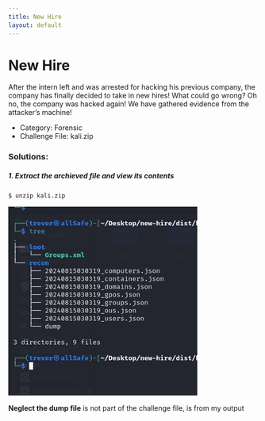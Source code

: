 ```yaml
---
title: New Hire
layout: default
---
```


# New Hire

After the intern left and was arrested for hacking his previous company, the company has finally decided to take in new hires! What could go wrong? Oh no, the company was hacked again! We have gathered evidence from the attacker’s machine!

- Category: Forensic
- Challenge File: kali.zip

### Solutions:

##### 1. Extract the archieved file and view its contents

```bash
$ unzip kali.zip
```

![new-hire-1](new-hire-1.jpg)

**Neglect the dump file** is not part of the challenge file, is from my output


